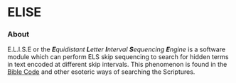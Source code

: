 # ELISE

### About
E.L.I.S.E or the _**E**quidistant **L**etter **I**nterval **S**equencing **E**ngine_ is a software module which can perform ELS skip sequencing to search for hidden terms in text encoded at different skip intervals.  This phenomenon is found in the [Bible Code](https://en.wikipedia.org/wiki/Bible_code) and other esoteric ways of searching the Scriptures.


